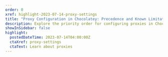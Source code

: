 ```yaml
---
order: 0
xref: highlight-2023-07-14-proxy-settings
title: "Proxy Configuration in Chocolatey: Precedence and Known Limitations"
description: Explore the priority order for configuring proxies in Chocolatey and learn about known limitations affecting certain Chocolatey products' proxy settings.
showInSidebar: false
highlight:
  postedDateTime: 2023-07-14T04:00:00Z
  ctaXref: proxy-settings
  ctaText: Learn about proxies
---
```

